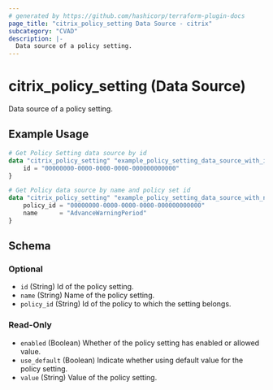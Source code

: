 ```yaml
---
# generated by https://github.com/hashicorp/terraform-plugin-docs
page_title: "citrix_policy_setting Data Source - citrix"
subcategory: "CVAD"
description: |-
  Data source of a policy setting.
---
```


# citrix_policy_setting (Data Source)

Data source of a policy setting.

## Example Usage

```terraform
# Get Policy Setting data source by id
data "citrix_policy_setting" "example_policy_setting_data_source_with_id" {
    id = "00000000-0000-0000-0000-000000000000"
}

# Get Policy data source by name and policy set id
data "citrix_policy_setting" "example_policy_setting_data_source_with_name" {
    policy_id = "00000000-0000-0000-0000-000000000000"
    name      = "AdvanceWarningPeriod"
}
```

<!-- schema generated by tfplugindocs -->
## Schema

### Optional

- `id` (String) Id of the policy setting.
- `name` (String) Name of the policy setting.
- `policy_id` (String) Id of the policy to which the setting belongs.

### Read-Only

- `enabled` (Boolean) Whether of the policy setting has enabled or allowed value.
- `use_default` (Boolean) Indicate whether using default value for the policy setting.
- `value` (String) Value of the policy setting.